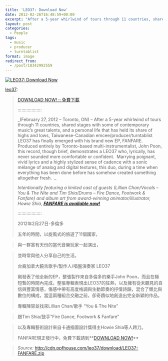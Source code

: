 ```yaml
---
title: 'LEO37: Download Now'
date: 2012-02-26T16:48:59+00:00
excerpt: "After a 5-year whirlwind of tours through 11 countries, shared stages with some of contemporary music’s great talents, and a personal life that has held its share of highs and lows, Taiwanese-Canadian emcee/producer/turntablist LEO37 has finally emerged with his brand new EP, FANFARE."
layout: post
categories:
  - People
tags:
  - music
  - producer
  - turntablist
format: image
redirect_from:
  - /post/18342992559
---
```

<a href="http://cdn.ppfhouse.com/leo37/download/LEO37-FANFARE.zip" rel="attachment wp-att-127"><img class="alignnone size-full wp-image-127" src="https://dv8b8dkxht4vb.cloudfront.net/img/tumblr_m00tig0Sa71qawuxwo1_r4_1280.jpg" alt="LEO37: Download Now" srcset="https://dv8b8dkxht4vb.cloudfront.net/img/tumblr_m00tig0Sa71qawuxwo1_r4_1280.jpg 1280w, https://dv8b8dkxht4vb.cloudfront.net/img/tumblr_m00tig0Sa71qawuxwo1_r4_1280-150x150.jpg 150w, https://dv8b8dkxht4vb.cloudfront.net/img/tumblr_m00tig0Sa71qawuxwo1_r4_1280-300x300.jpg 300w, https://dv8b8dkxht4vb.cloudfront.net/img/tumblr_m00tig0Sa71qawuxwo1_r4_1280-1024x1024.jpg 1024w" sizes="(max-width: 1280px) 100vw, 1280px" /></a>

[leo37](http://leo37.tumblr.com/post/18340374250/download-now):

> [DOWNLOAD NOW! :: 免費下載](http://cdn.ppfhouse.com/leo37/download/LEO37-FANFARE.zip)
> 
> :::::::::::::::::::
> 
> _(February 27, 2012 &#8211; Toronto, ON) – After a 5-year whirlwind of tours through 11 countries, shared stages with some of contemporary music’s great talents, and a personal life that has held its share of highs and lows, Taiwanese-Canadian emcee/producer/turntablist LEO37 has finally emerged with his brand new EP, FANFARE.  Produced entirely by Toronto-based multi-instrumentalist, John Poon, this record, though brief, demonstrates a LEO37 who, lyrically, has never sounded more comfortable or confident.  Marrying poignant, vivid lyrics and a highly stylized sense of cadence with a sonic mélange of analog and digital textures, this duo, during a time when everything has been done before has somehow created something altogether fresh.  _
> 
> _Intentionally featuring a limited cast of guests (Lillian Chan/Vocals – You & The Nite and Tim Shia/Drums – Fire Dance, Footwork & Fanfare) and album art from award-winning animator/illustrator, Howie Shia, **[FANFARE is available now!](http://cdn.ppfhouse.com/leo37/download/LEO37-FANFARE.zip)**_
> 
> :::::::::::::::::::
> 
> 2012年2月27日-多倫多
> 
> 五年的時間，以旋風式的旅遊了11個國家，
  
> 與一群富有天份的當代音樂玩家一起演出，
  
> 並時常與他人分享自己的生活。
> 
> 台裔加拿大饒舌歌手/製作人/唱盤演奏家 LEO37
> 
> 剛發表了他全新的EP，整張製作來自多倫多的樂手John Poon，而且在極短暫的時間內完成，整張專輯表現出LEO37的狂熱，以及擁有從未聽見的自信與豐富情感，傷感中帶有高度格調與生動節奏的抒情詩韻，混合了類比與數位的構成，當這兩種組合交融之前，卻奇蹟似地創造出完全新穎的作品。
> 
> 專輯陣容並找來Lillian Chan/歌手 “You & The Nite”
  
> 跟Tim Shia/鼓手”Fire Dance, Footwork & Fanfare”
  
> 以及專輯藝術設計來自卡通插圖設計獎得主Howie Shia等人跨刀。
> 
> FANFARE現正發行中，免費下載請到**[DOWNLOAD NOW!](http://cdn.ppfhouse.com/leo37/download/LEO37-FANFARE.zip)**

> _Source:_ <http://cdn.ppfhouse.com/leo37/download/LEO37-FANFARE.zip>